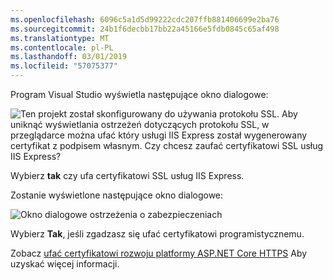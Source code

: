 ```yaml
---
ms.openlocfilehash: 6096c5a1d5d99222cdc207ffb881406699e2ba76
ms.sourcegitcommit: 24b1f6decbb17bb22a45166e5fdb0845c65af498
ms.translationtype: MT
ms.contentlocale: pl-PL
ms.lasthandoff: 03/01/2019
ms.locfileid: "57075377"
---
```


Program Visual Studio wyświetla następujące okno dialogowe:

![Ten projekt został skonfigurowany do używania protokołu SSL. Aby uniknąć wyświetlania ostrzeżeń dotyczących protokołu SSL, w przeglądarce można ufać który usługi IIS Express został wygenerowany certyfikat z podpisem własnym. Czy chcesz zaufać certyfikatowi SSL usług IIS Express?](~/getting-started/_static/trustCert.png)

Wybierz **tak** czy ufa certyfikatowi SSL usług IIS Express.

Zostanie wyświetlone następujące okno dialogowe:

![Okno dialogowe ostrzeżenia o zabezpieczeniach](~/getting-started/_static/cert.png)

Wybierz **Tak**, jeśli zgadzasz się ufać certyfikatowi programistycznemu.

Zobacz [ufać certyfikatowi rozwoju platformy ASP.NET Core HTTPS](xref:security/enforcing-ssl#trust-the-aspnet-core-https-development-certificate-on-windows-and-macos) Aby uzyskać więcej informacji.